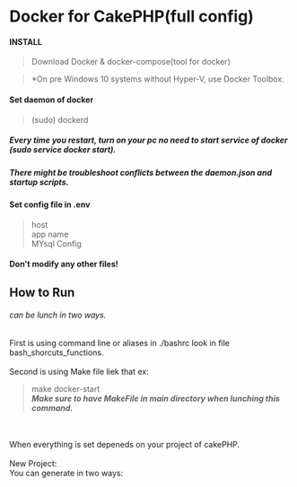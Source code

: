 # Docker for CakePHP(full config)

#### INSTALL
>Download Docker & docker-compose(tool for docker)

>*On pre Windows 10 systems without Hyper-V, use Docker Toolbox.

#### Set daemon of docker
>(sudo) dockerd<br />
##### Every time you restart, turn on your pc no need to start service of docker (sudo service docker start).<br />
##### There might be troubleshoot conflicts between the daemon.json and startup scripts.<br />

#### Set config file in .env
> host<br />
> app name<br />
> MYsql Config<br />

#### Don't modify any other files!

## How to Run
###### can be lunch in two ways.
First is using command line or aliases in ./bashrc look in file bash_shorcuts_functions.<br />
<br />
Second is using Make file liek that ex:<br>
> make docker-start<br />
***Make sure to have MakeFile in main directory when lunching this command.***

<br />
<br />
When everything is set depeneds on your project of cakePHP.<br />
<br />
New Project:<br />
You can generate in two ways:




